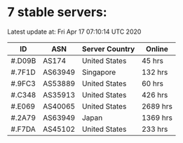 # 7 stable servers:

Latest update at: Fri Apr 17 07:10:14 UTC 2020

| ID | ASN | Server Country | Online |
| -- | --- | -------------- | ------ |
| #.D09B | AS174 | United States | 45 hrs |
| #.7F1D | AS63949 | Singapore | 132 hrs |
| #.9FC3 | AS53889 | United States | 60 hrs |
| #.C348 | AS35913 | United States | 426 hrs |
| #.E069 | AS40065 | United States | 2689 hrs |
| #.2A79 | AS63949 | Japan | 1369 hrs |
| #.F7DA | AS45102 | United States | 233 hrs |

